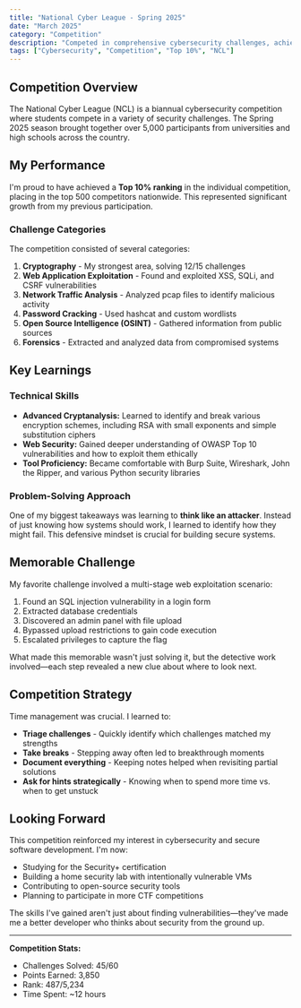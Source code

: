 ```yaml
---
title: "National Cyber League - Spring 2025"
date: "March 2025"
category: "Competition"
description: "Competed in comprehensive cybersecurity challenges, achieving Top 10% ranking nationally out of 5,000+ participants."
tags: ["Cybersecurity", "Competition", "Top 10%", "NCL"]
---
```


## Competition Overview

The National Cyber League (NCL) is a biannual cybersecurity competition where students compete in a variety of security challenges. The Spring 2025 season brought together over 5,000 participants from universities and high schools across the country.

## My Performance

I'm proud to have achieved a **Top 10% ranking** in the individual competition, placing in the top 500 competitors nationwide. This represented significant growth from my previous participation.

### Challenge Categories

The competition consisted of several categories:

1. **Cryptography** - My strongest area, solving 12/15 challenges
2. **Web Application Exploitation** - Found and exploited XSS, SQLi, and CSRF vulnerabilities
3. **Network Traffic Analysis** - Analyzed pcap files to identify malicious activity
4. **Password Cracking** - Used hashcat and custom wordlists
5. **Open Source Intelligence (OSINT)** - Gathered information from public sources
6. **Forensics** - Extracted and analyzed data from compromised systems

## Key Learnings

### Technical Skills

- **Advanced Cryptanalysis:** Learned to identify and break various encryption schemes, including RSA with small exponents and simple substitution ciphers
- **Web Security:** Gained deeper understanding of OWASP Top 10 vulnerabilities and how to exploit them ethically
- **Tool Proficiency:** Became comfortable with Burp Suite, Wireshark, John the Ripper, and various Python security libraries

### Problem-Solving Approach

One of my biggest takeaways was learning to **think like an attacker**. Instead of just knowing how systems should work, I learned to identify how they might fail. This defensive mindset is crucial for building secure systems.

## Memorable Challenge

My favorite challenge involved a multi-stage web exploitation scenario:

1. Found an SQL injection vulnerability in a login form
2. Extracted database credentials
3. Discovered an admin panel with file upload
4. Bypassed upload restrictions to gain code execution
5. Escalated privileges to capture the flag

What made this memorable wasn't just solving it, but the detective work involved—each step revealed a new clue about where to look next.

## Competition Strategy

Time management was crucial. I learned to:

- **Triage challenges** - Quickly identify which challenges matched my strengths
- **Take breaks** - Stepping away often led to breakthrough moments
- **Document everything** - Keeping notes helped when revisiting partial solutions
- **Ask for hints strategically** - Knowing when to spend more time vs. when to get unstuck

## Looking Forward

This competition reinforced my interest in cybersecurity and secure software development. I'm now:

- Studying for the Security+ certification
- Building a home security lab with intentionally vulnerable VMs
- Contributing to open-source security tools
- Planning to participate in more CTF competitions

The skills I've gained aren't just about finding vulnerabilities—they've made me a better developer who thinks about security from the ground up.

---

**Competition Stats:**
- Challenges Solved: 45/60
- Points Earned: 3,850
- Rank: 487/5,234
- Time Spent: ~12 hours
